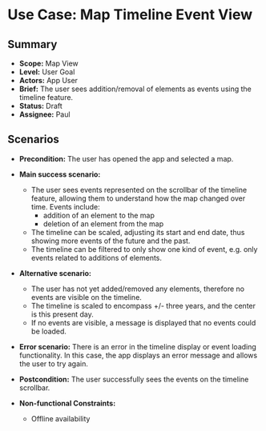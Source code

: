 # Use Case: Map Timeline Event View

## Summary

- **Scope:** Map View
- **Level:** User Goal
- **Actors:** App User
- **Brief:** The user sees addition/removal of elements as events using the timeline feature.
- **Status:** Draft
- **Assignee:** Paul

## Scenarios

- **Precondition:**
  The user has opened the app and selected a map.
- **Main success scenario:**

  - The user sees events represented on the scrollbar of the timeline feature, allowing them to understand how the map changed over time.
    Events include:
    - addition of an element to the map
    - deletion of an element from the map
  - The timeline can be scaled, adjusting its start and end date, thus showing more events of the future and the past.
  - The timeline can be filtered to only show one kind of event, e.g. only events related to additions of elements.

- **Alternative scenario:**
  - The user has not yet added/removed any elements, therefore no events are visible on the timeline.
  - The timeline is scaled to encompass +/- three years, and the center is this present day.
  - If no events are visible, a message is displayed that no events could be loaded.
- **Error scenario:**
  There is an error in the timeline display or event loading functionality.
  In this case, the app displays an error message and allows the user to try again.
- **Postcondition:**
  The user successfully sees the events on the timeline scrollbar.
- **Non-functional Constraints:**
  - Offline availability
